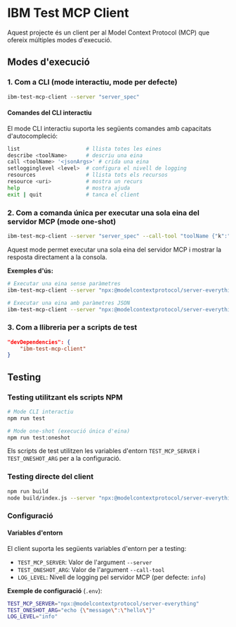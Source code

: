 # IBM Test MCP Client

Aquest projecte és un client per al Model Context Protocol (MCP) que ofereix múltiples modes d'execució.

## Modes d'execució

### 1. Com a CLI (mode interactiu, mode per defecte)
```bash
ibm-test-mcp-client --server "server_spec"
```

#### Comandes del CLI interactiu

El mode CLI interactiu suporta les següents comandes amb capacitats d'autocompleció:

```bash
list                     # llista totes les eines
describe <toolName>      # descriu una eina
call <toolName> '<jsonArgs>' # crida una eina
setlogginglevel <level>  # configura el nivell de logging
resources                # llista tots els recursos
resource <uri>           # mostra un recurs
help                     # mostra ajuda
exit | quit              # tanca el client
```

### 2. Com a comanda única per executar una sola eina del servidor MCP (mode one-shot)
```bash
ibm-test-mcp-client --server "server_spec" --call-tool "toolName {"k":"v"}" --
```

Aquest mode permet executar una sola eina del servidor MCP i mostrar la resposta directament a la consola.

**Exemples d'ús:**
```bash
# Executar una eina sense paràmetres
ibm-test-mcp-client --server "npx:@modelcontextprotocol/server-everything" --call-tool "getCurrentDatetime" --

# Executar una eina amb paràmetres JSON
ibm-test-mcp-client --server "npx:@modelcontextprotocol/server-everything" --call-tool 'describeObject {"sObjectName":"Account"}' --
```

### 3. Com a llibreria per a scripts de test
```json
"devDependencies": {
	"ibm-test-mcp-client"
}
```

## Testing

### Testing utilitzant els scripts NPM

```bash
# Mode CLI interactiu
npm run test

# Mode one-shot (execució única d'eina)
npm run test:oneshot
```

Els scripts de test utilitzen les variables d'entorn `TEST_MCP_SERVER` i `TEST_ONESHOT_ARG` per a la configuració.

### Testing directe del client

```bash
npm run build
node build/index.js --server "npx:@modelcontextprotocol/server-everything"
```

### Configuració

#### Variables d'entorn

El client suporta les següents variables d'entorn per a testing:

- `TEST_MCP_SERVER`: Valor de l'argument `--server`
- `TEST_ONESHOT_ARG`: Valor de l'argument `--call-tool`
- `LOG_LEVEL`: Nivell de logging pel servidor MCP (per defecte: `info`)

**Exemple de configuració** (`.env`):
```bash
TEST_MCP_SERVER="npx:@modelcontextprotocol/server-everything"
TEST_ONESHOT_ARG="echo {\"message\":\"hello\"}"
LOG_LEVEL="info"
```